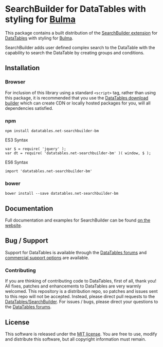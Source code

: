 # SearchBuilder for DataTables with styling for [Bulma](https://bulma.io/)

This package contains a built distribution of the [SearchBuilder extension](https://datatables.net/extensions/searchbuilder) for [DataTables](https://datatables.net/) with styling for [Bulma](https://bulma.io/).

SearchBuilder adds user defined complex search to the DataTable with the capability to search the DataTable by creating groups and conditions.


## Installation

### Browser

For inclusion of this library using a standard `<script>` tag, rather than using this package, it is recommended that you use the [DataTables download builder](//datatables.net/download) which can create CDN or locally hosted packages for you, will all dependencies satisfied.

### npm

```
npm install datatables.net-searchbuilder-bm
```

ES3 Syntax
```
var $ = require( 'jquery' );
var dt = require( 'datatables.net-searchbuilder-bm' )( window, $ );
```

ES6 Syntax
```
import 'datatables.net-searchbuilder-bm'
```

### bower

```
bower install --save datatables.net-searchbuilder-bm
```



## Documentation

Full documentation and examples for SearchBuilder can be found [on the website](https://datatables.net/extensions/searchbuilder).


## Bug / Support

Support for DataTables is available through the [DataTables forums](//datatables.net/forums) and [commercial support options](//datatables.net/support) are available.


### Contributing

If you are thinking of contributing code to DataTables, first of all, thank you! All fixes, patches and enhancements to DataTables are very warmly welcomed. This repository is a distribution repo, so patches and issues sent to this repo will not be accepted. Instead, please direct pull requests to the [DataTables/SearchBuilder](http://github.com/DataTables/SearchBuilder). For issues / bugs, please direct your questions to the [DataTables forums](//datatables.net/forums).


## License

This software is released under the [MIT license](//datatables.net/license). You are free to use, modify and distribute this software, but all copyright information must remain.

